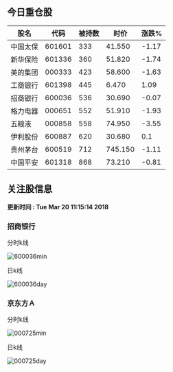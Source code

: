 
## 今日重仓股 

|股名|代码|被持数|时价|涨跌%|
|---|---|---|---|---|
|中国太保|601601|333|41.550|-1.17|
|新华保险|601336|360|51.820|-1.74|
|美的集团|000333|423|58.600|-1.63|
|工商银行|601398|445|6.470|1.09|
|招商银行|600036|536|30.690|-0.07|
|格力电器|000651|552|51.910|-1.93|
|五粮液|000858|558|74.950|-3.55|
|伊利股份|600887|620|30.680|0.1|
|贵州茅台|600519|712|745.150|-1.11|
|中国平安|601318|868|73.210|-0.81|

## 关注股信息
**更新时间 : Tue Mar 20 11:15:14 2018**
### 招商银行 
分时k线

![600036min](http://image.sinajs.cn/newchart/min/n/sh600036.gif)

日k线

![600036day](http://image.sinajs.cn/newchart/daily/n/sh600036.gif)

### 京东方Ａ 
分时k线

![000725min](http://image.sinajs.cn/newchart/min/n/sz000725.gif)

日k线

![000725day](http://image.sinajs.cn/newchart/daily/n/sz000725.gif)
